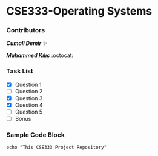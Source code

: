 # CSE333-Operating Systems 

### Contributors
__*Cumali Demir*__ :sparkles:

__*Muhammed Kılıç*__ :octocat:

 ### Task List

- [x] Question 1
- [ ] Question 2
- [x] Question 3
- [x] Question 4
- [ ] Question 5
- [ ] Bonus

### Sample Code Block

``` shell
echo "This CSE333 Project Repository"
```
